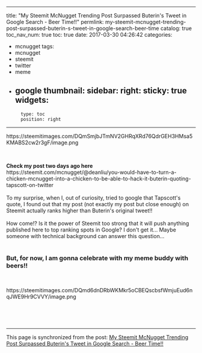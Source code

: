 
---
title: "My Steemit McNugget Trending Post Surpassed Buterin's Tweet in Google Search - Beer Time!!"
permlink: my-steemit-mcnugget-trending-post-surpassed-buterin-s-tweet-in-google-search-beer-time
catalog: true
toc_nav_num: true
toc: true
date: 2017-03-30 04:26:42
categories:
- mcnugget
tags:
- mcnugget
- steemit
- twitter
- meme
- google
thumbnail: 
sidebar:
    right:
        sticky: true
widgets:
    -
        type: toc
        position: right
---


<html><p>https://steemitimages.com/DQmSmjbJTmNV2GHRqXRd76QdrGEH3HMsa5KMABS2cw2r3gF/image.png</p><br>
<p><strong>Check my post two days ago here<br>
</strong>https://steemit.com/mcnugget/@deanliu/you-would-have-to-turn-a-chicken-mcnugget-into-a-chicken-to-be-able-to-hack-it-buterin-quoting-tapscott-on-twitter<br>
<br>
To my surprise, when I, out of curiosity, tried to google that Tapscott's quote, I found out that my post (not exactly my post but close enough) on Steemit actually ranks higher than Buterin's original tweet!!<br>
<br>
How come!? Is it the power of Steemit too strong that it will push anything published here to top ranking spots in Google? I don't get it... Maybe someone with technical background can answer this question...<br>
<br>
</p>
<h3>But, for now, I am gonna celebrate with my meme buddy with beers!!</h3><br>
<p>https://steemitimages.com/DQmd6dnDRbWKMkr5oCBEQscbsfWmjuEud6nqJWE9Hr9CVVY/image.png</p>
<p><br></p>
<p><br></p>
</html>

- - -

This page is synchronized from the post: [My Steemit McNugget Trending Post Surpassed Buterin's Tweet in Google Search - Beer Time!!](https://steemit.com/@deanliu/my-steemit-mcnugget-trending-post-surpassed-buterin-s-tweet-in-google-search-beer-time)
